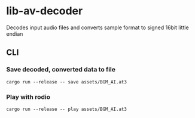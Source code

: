 # lib-av-decoder

Decodes input audio files and converts sample format to signed 16bit little endian

## CLI


### Save decoded, converted data to file
```
cargo run --release -- save assets/BGM_AI.at3
```

### Play with rodio
```
cargo run --release -- play assets/BGM_AI.at3
```